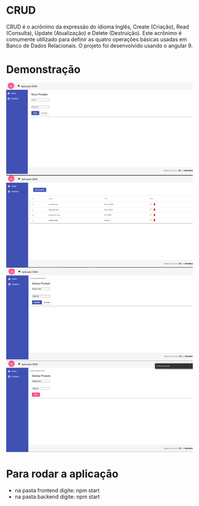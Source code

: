 # CRUD

CRUD é o acrônimo da expressão do idioma Inglês, Create (Criação),
Read (Consulta), Update (Atualização) e Delete (Destruição). Este acrônimo é comumente utilizado para definir as quatro operações básicas usadas em Banco de Dados Relacionais.
O projeto foi desenvolvido usando  o angular 9.

# Demonstração 

![CRUD](https://github.com/MariaMuniz/CRUD/blob/master/img/img1.png)
![CRUD](https://github.com/MariaMuniz/CRUD/blob/master/img/img2.png)
![CRUD](https://github.com/MariaMuniz/CRUD/blob/master/img/img3.png)
![CRUD](https://github.com/MariaMuniz/CRUD/blob/master/img/img4.png)

# Para rodar a aplicação
* na pasta frontend digite:
npm start
* na pasta backend digite:
npm start

